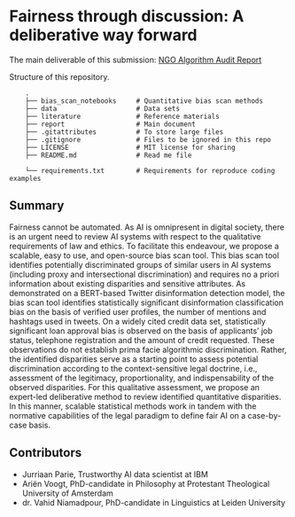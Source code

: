 # Fairness through discussion: A deliberative way forward

The main deliverable of this submission: [NGO Algorithm Audit Report](https://github.com/NGO-Algorithm-Audit/AI_Audit_Challenge/blob/master/report/Report_AI_Audit_Challenge.docx)

Structure of this repository.

```
    .
    ├── bias_scan_notebooks     # Quantitative bias scan methods 
    ├── data                    # Data sets
    ├── literature              # Reference materials
    ├── report                  # Main document
    ├── .gitattributes          # To store large files
    ├── .gitignore              # Files to be ignored in this repo
    ├── LICENSE                 # MIT license for sharing 
    ├── README.md               # Read me file

    └── requirements.txt        # Requirements for reproduce coding examples
```
## Summary
Fairness cannot be automated. As AI is omnipresent in digital society, there is an urgent need to review AI systems with respect to the qualitative requirements of law and ethics. To facilitate this endeavour, we propose a scalable, easy to use, and open-source bias scan tool. This bias scan tool identifies potentially discriminated groups of similar users in AI systems (including proxy and intersectional discrimination) and requires no a priori information about existing disparities and sensitive attributes. As demonstrated on a BERT-based Twitter disinformation detection model, the bias scan tool identifies statistically significant disinformation classification bias on the basis of verified user profiles, the number of mentions and hashtags used in tweets. On a widely cited credit data set, statistically significant loan approval bias is observed on the basis of applicants’ job status, telephone registration and the amount of credit requested. These observations do not establish prima facie algorithmic discrimination. Rather, the identified disparities serve as a starting point to assess potential discrimination according to the context-sensitive legal doctrine, i.e., assessment of the legitimacy, proportionality, and indispensability of the observed disparities. For this qualitative assessment, we propose an expert-led deliberative method to review identified quantitative disparities. In this manner, scalable statistical methods work in tandem with the normative capabilities of the legal paradigm to define fair AI on a case-by-case basis.

## Contributors
- Jurriaan Parie, Trustworthy AI data scientist at IBM
- Ariën Voogt, PhD-candidate in Philosophy at Protestant Theological University of Amsterdam
- dr. Vahid Niamadpour, PhD-candidate in Linguistics at Leiden University
